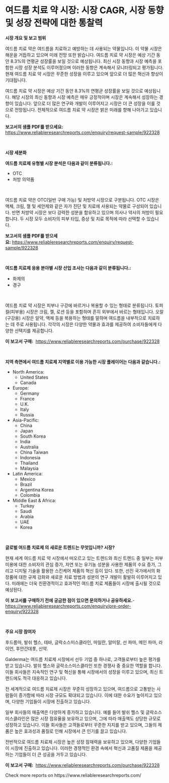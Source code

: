 <p><h1>여드름 치료 약 시장: 시장 CAGR, 시장 동향 및 성장 전략에 대한 통찰력</h1></p><p><strong>시장 개요 및 보고 범위</strong></p>
<p><p>여드름 치료 약은 여드름을 치료하고 예방하는 데 사용되는 약물입니다. 이 약물 시장은 해운을 거듭하고 있으며 미래 전망 또한 밝습니다. 여드름 치료 약 시장은 예상 기간 동안 8.3%의 연평균 성장률을 보일 것으로 예상됩니다. 최신 시장 동향과 시장 예측을 포함한 시장 성장 분석도 이루어졌으며 이러한 동향은 계속해서 모니터링되고 평가됩니다. 현재 여드름 치료 약 시장은 꾸준한 성장을 이루고 있으며 앞으로 더 많은 혁신과 향상이 기대됩니다.</p><p>여드름 치료 약 시장은 예상 기간 동안 8.3%의 연평균 성장률을 보일 것으로 예상됩니다. 해당 시장의 최신 동향과 시장 예측은 매우 긍정적이며 시장은 계속해서 성장하는 경향이 있습니다. 앞으로 더 많은 연구와 개발이 이루어지고 시장은 더 큰 성장을 이룰 것으로 전망됩니다. 전체적으로 여드름 치료 약 시장은 밝은 미래를 향해 나아가고 있습니다.</p></p>
<p><strong>보고서의 샘플 PDF를 받으세요:</strong> <a href="https://www.reliableresearchreports.com/enquiry/request-sample/922328">https://www.reliableresearchreports.com/enquiry/request-sample/922328</a></p>
<p>&nbsp;</p>
<p><strong>시장 세분화</strong></p>
<p><strong>여드름 치료제 유형별 시장 분석은 다음과 같이 분류됩니다.:</strong></p>
<p><ul><li>OTC</li><li>처방 의약품</li></ul></p>
<p>&nbsp;</p>
<p><p>여드름 치료 약은 OTC(일반 구매 가능) 및 처방약 시장으로 구분됩니다. OTC 시장은 액체, 크림, 젤 및 세안제와 같은 자가 진단 및 치료에 사용되는 약물로 구성되어 있습니다. 반면 처방약 시장은 보다 강력한 성분을 함유하고 있으며 의사나 약사의 처방이 필요합니다. 두 시장 모두 소비자의 피부 타입, 증상 및 치료 목적에 따라 선택할 수 있습니다.</p></p>
<p><strong>보고서의 샘플 PDF를 받으세요:</strong>&nbsp;<a href="https://www.reliableresearchreports.com/enquiry/request-sample/922328">https://www.reliableresearchreports.com/enquiry/request-sample/922328</a></p>
<p>&nbsp;</p>
<p><strong> 여드름 치료제 응용 분야별 시장 산업 조사는 다음과 같이 분류됩니다.:</strong></p>
<p><ul><li>화제의</li><li>경구</li></ul></p>
<p>&nbsp;</p>
<p><p>여드름 치료 약 시장은 피부나 구강에 바르거나 복용할 수 있는 형태로 분류됩니다. 토피컬(피부용) 시장은 크림, 젤, 로션 등을 포함하며 흔히 외부에서 바르는 형태입니다. 오랄(구강용) 시장은 알약, 액체 등을 복용하는 형태를 말하며 여드름을 내부적으로 치료하는 데 주로 사용됩니다. 각각의 시장은 다양한 약물과 효과를 제공하여 소비자들에게 다양한 선택지를 제공합니다.</p></p>
<p><strong>이 보고서 구매:</strong>&nbsp; <a href="https://www.reliableresearchreports.com/purchase/922328">https://www.reliableresearchreports.com/purchase/922328</a></p>
<p>&nbsp;</p>
<p><strong>지역 측면에서 여드름 치료제 지역별로 이용 가능한 시장 플레이어는 다음과 같습니다.:</strong></p>
<p><ul>
    <li>
        North America:
        <ul>
            <li>United States</li>
            <li>Canada</li>
        </ul>
    </li>
    <li>
        Europe:
        <ul>
            <li>Germany</li>
            <li>France</li>
            <li>U.K.</li>
            <li>Italy</li>
            <li>Russia</li>
        </ul>
    </li>
    <li>
        Asia-Pacific:
        <ul>
            <li>China</li>
            <li>Japan</li>
            <li>South Korea</li>
            <li>India</li>
            <li>Australia</li>
            <li>China Taiwan</li>
            <li>Indonesia</li>
            <li>Thailand</li>
            <li>Malaysia</li>
        </ul>
    </li>
    <li>
        Latin America:
        <ul>
            <li>Mexico</li>
            <li>Brazil</li>
            <li>Argentina Korea</li>
            <li>Colombia</li>
        </ul>
    </li>
    <li>
        Middle East & Africa:
        <ul>
            <li>Turkey</li>
            <li>Saudi</li>
            <li>Arabia</li>
            <li>UAE</li>
            <li>Korea</li>
        </ul>
    </li>
    </ul></p>
<p>&nbsp;</p>
<p><strong>글로벌 여드름 치료제 의 새로운 트렌드는 무엇입니까? 시장?</strong></p>
<p><p>현재 세계 여드름 치료 약 시장에서 떠오르고 있는 트렌드와 최신 트렌드 중 일부는 피부미용에 대한 소비자의 관심 증가, 자연 또는 유기농 성분을 사용한 제품의 수요 증가, 그리고 디지털 기술을 활용한 스킨케어 제품의 혁신 등이 있다. 또한, 선진 국가에서의 화장품에 대한 규제 강화와 새로운 치료 방법과 성분의 연구 개발이 활발히 이루어지고 있다. 미래에는 더욱 친환경적이고 효과적인 여드름 치료 제품들이 시장에 출시될 것으로 예상된다.</p></p>
<p><strong>이 보고서를 구매하기 전에 궁금한 점이 있으면 문의하거나 공유하세요.</strong>- <a href="https://www.reliableresearchreports.com/enquiry/pre-order-enquiry/922328">https://www.reliableresearchreports.com/enquiry/pre-order-enquiry/922328</a></p>
<p>&nbsp;</p>
<p><strong>주요 시장 참여자</strong></p>
<p><p>후드롬마, 발쉬 헬스, 테바, 글락소스미스클라인, 마일란, 알미랄, 선 파마, 메인 파마, 라이언, 후안간데롯, 신약. </p><p>Galderma는 여드름 치료제 시장에서 선두 기업 중 하나로, 고객들로부터 높은 평가를 받고 있습니다. 발쉬 헬스와 글락소스미스클라인 또한 경쟁사 중 중요한 역할을 합니다. 이들 회사들은 지속적인 연구 및 혁신을 통해 시장에서의 성장을 이루고 있으며, 최신 트렌드에도 적극 대응하고 있습니다.</p><p>전 세계적으로 여드름 치료제 시장은 꾸준히 성장하고 있으며, 여드름으로 고통받는 사람들이 증가함에 따라 시장 규모도 확대되고 있습니다. 이에 대한 수요가 높아지고 있으며, 다양한 기업들이 시장에 진출하고 있습니다.</p><p>일부 회사들의 매출액은 다양하게 증가하고 있습니다. 예를 들어 발쉬 헬스 및 글락소스미스클라인은 많은 시장 점유율을 보유하고 있으며, 그에 따라 매출액도 상당한 규모로 성장하고 있습니다. 이들 회사들은 고객들로부터 꾸준한 지지를 받고 있으며, 그들의 제품은 높은 효과성과 품질로 인해 시장에서 큰 인기를 끌고 있습니다.</p><p>전반적으로 여드름 치료제 시장은 높은 성장 잠재력을 보유하고 있으며, 다양한 기업들이 시장에 진출하고 있습니다. 이러한 경쟁적인 환경 속에서 혁신과 고품질 제품을 제공하는 기업들이 더 큰 성공을 거두고 있습니다.</p></p>
<p><strong>이 보고서 구매:</strong>&nbsp;&nbsp;<a href="https://www.reliableresearchreports.com/purchase/922328">https://www.reliableresearchreports.com/purchase/922328</a></p>
<p>Check more reports on https://www.reliableresearchreports.com/</p>
